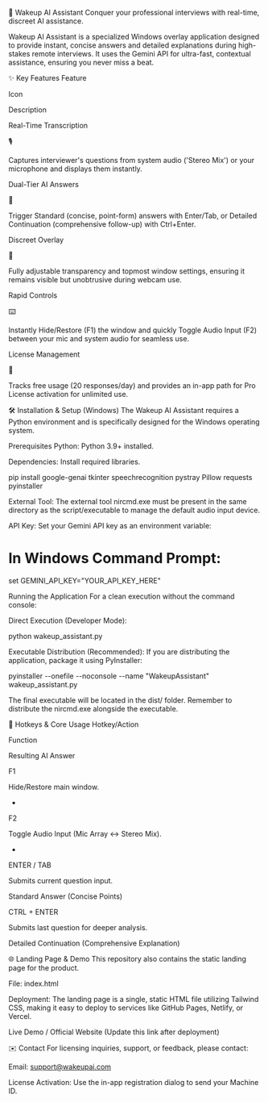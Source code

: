 🤖 Wakeup AI Assistant
Conquer your professional interviews with real-time, discreet AI assistance.

Wakeup AI Assistant is a specialized Windows overlay application designed to provide instant, concise answers and detailed explanations during high-stakes remote interviews. It uses the Gemini API for ultra-fast, contextual assistance, ensuring you never miss a beat.

✨ Key Features
Feature

Icon

Description

Real-Time Transcription

🎙️

Captures interviewer's questions from system audio ('Stereo Mix') or your microphone and displays them instantly.

Dual-Tier AI Answers

💬

Trigger Standard (concise, point-form) answers with Enter/Tab, or Detailed Continuation (comprehensive follow-up) with Ctrl+Enter.

Discreet Overlay

🌁

Fully adjustable transparency and topmost window settings, ensuring it remains visible but unobtrusive during webcam use.

Rapid Controls

⌨️

Instantly Hide/Restore (F1) the window and quickly Toggle Audio Input (F2) between your mic and system audio for seamless use.

License Management

🔑

Tracks free usage (20 responses/day) and provides an in-app path for Pro License activation for unlimited use.

🛠️ Installation & Setup (Windows)
The Wakeup AI Assistant requires a Python environment and is specifically designed for the Windows operating system.

Prerequisites
Python: Python 3.9+ installed.

Dependencies: Install required libraries.

pip install google-genai tkinter speechrecognition pystray Pillow requests pyinstaller

External Tool: The external tool nircmd.exe must be present in the same directory as the script/executable to manage the default audio input device.

API Key: Set your Gemini API key as an environment variable:

# In Windows Command Prompt:
set GEMINI_API_KEY="YOUR_API_KEY_HERE"

Running the Application
For a clean execution without the command console:

Direct Execution (Developer Mode):

python wakeup_assistant.py

Executable Distribution (Recommended):
If you are distributing the application, package it using PyInstaller:

pyinstaller --onefile --noconsole --name "WakeupAssistant" wakeup_assistant.py

The final executable will be located in the dist/ folder. Remember to distribute the nircmd.exe alongside the executable.

🚀 Hotkeys & Core Usage
Hotkey/Action

Function

Resulting AI Answer

F1

Hide/Restore main window.

-

F2

Toggle Audio Input (Mic Array ↔ Stereo Mix).

-

ENTER / TAB

Submits current question input.

Standard Answer (Concise Points)

CTRL + ENTER

Submits last question for deeper analysis.

Detailed Continuation (Comprehensive Explanation)

🌐 Landing Page & Demo
This repository also contains the static landing page for the product.

File: index.html

Deployment: The landing page is a single, static HTML file utilizing Tailwind CSS, making it easy to deploy to services like GitHub Pages, Netlify, or Vercel.

Live Demo / Official Website (Update this link after deployment)

✉️ Contact
For licensing inquiries, support, or feedback, please contact:

Email: support@wakeupai.com

License Activation: Use the in-app registration dialog to send your Machine ID.
